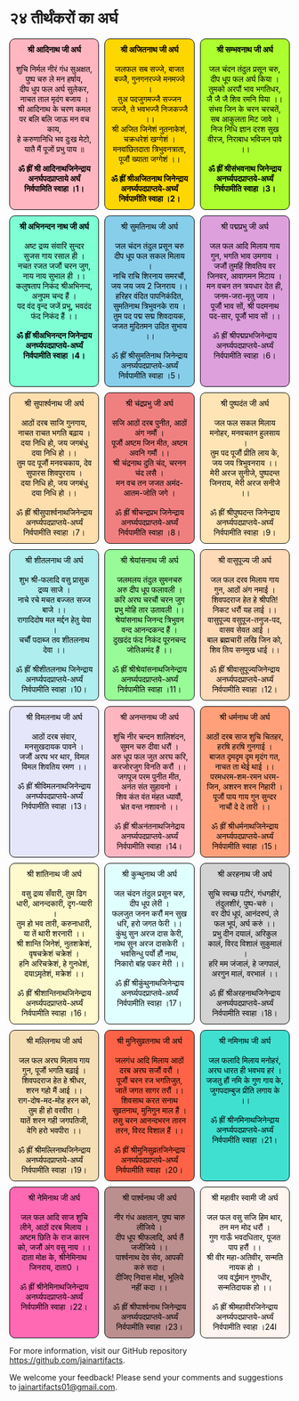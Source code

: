 
<style>
  .tile-grid {
    display: grid;
    grid-template-columns: repeat(3, 1fr);
    gap: 10px;
    text-align: center;
  }
  .tile {
    padding: 10px;
    border: 1px solid black;
    border-radius: 10px;
    color: black; /* Font color set to black */
    font-size: 14px;
  }
  .tile:nth-child(1) { background-color: #FFB6C1; } /* Light Pink */
  .tile:nth-child(2) { background-color: #FFD700; } /* Gold */
  .tile:nth-child(3) { background-color: #ADFF2F; } /* Green Yellow */
  .tile:nth-child(4) { background-color: #7FFFD4; } /* Aquamarine */
  .tile:nth-child(5) { background-color: #87CEEB; } /* Sky Blue */
  .tile:nth-child(6) { background-color: #DDA0DD; } /* Plum */
  .tile:nth-child(7) { background-color: #FFDEAD; } /* Navajo White */
  .tile:nth-child(8) { background-color: #F08080; } /* Light Coral */
  .tile:nth-child(9) { background-color: #FFE4B5; } /* Moccasin */
  .tile:nth-child(10) { background-color: #AFEEEE; } /* Pale Turquoise */
  .tile:nth-child(11) { background-color: #98FB98; } /* Pale Green */
  .tile:nth-child(12) { background-color: #FFDAB9; } /* Peach Puff */
  .tile:nth-child(13) { background-color: #E6E6FA; } /* Lavender */
  .tile:nth-child(14) { background-color: #FFB6C1; } /* Light Pink */
  .tile:nth-child(15) { background-color: #FFA07A; } /* Light Salmon */
  .tile:nth-child(16) { background-color: #FFFACD; } /* Lemon Chiffon */
  .tile:nth-child(17) { background-color: #E0FFFF; } /* Light Cyan */
  .tile:nth-child(18) { background-color: #D3D3D3; } /* Light Gray */
  .tile:nth-child(19) { background-color: #F5DEB3; } /* Wheat */
  .tile:nth-child(20) { background-color: #FF6347; } /* Tomato */
  .tile:nth-child(21) { background-color: #40E0D0; } /* Turquoise */
  .tile:nth-child(22) { background-color: #FF69B4; } /* Hot Pink */
  .tile:nth-child(23) { background-color: #BC8F8F; } /* Rosy Brown */
  .tile:nth-child(24) { background-color: #FFF5EE; } /* Seashell */
</style>



 # २४ तीर्थंकरों का अर्घ 

<div class="tile-grid">
  <div class="tile"><b>श्री आदिनाथ जी अर्घ</b><br><br>शुचि निर्मल नीरं गंध सुअक्षत, पुष्प चरु ले मन हर्षाय,<br>दीप धुप फल अर्घ सुलेकर, नाचत ताल मृदंग बजाय ।<br>श्री आदिनाथ के चरण कमल पर बलि बलि जाऊ मन वच काय,<br>हे करुणानिधि भव दुःख मेटो, यातै मैं पूजों प्रभु पाय ॥<br><br><b>ॐ ह्रीं श्री आदिनाथजिनेन्द्राय अनर्घपदप्राप्ताये अर्घं निर्वपामिति स्वाहा ।1।</b></div>
  <div class="tile"><b>श्री अजितनाथ जी अर्घ</b><br><br>जलफल सब सज्जे, बाजत बज्जै, गुनगनरज्जे मनमज्जे ।<br>तुअ पदजुगमज्जै सज्जन जज्जै, ते भवभज्जै निजकज्जै ।।<br>श्री अजित जिनेशं नुतनाकेशं, चक्रधरेशं खग्गेशं ।<br>मनवांछितदाता त्रिभुवनत्राता, पूजौं ख्याता जग्गेशं ।।<br><br><b>ॐ ह्रीं श्रीअजितनाथ जिनेन्द्राय अनर्घ्यपदप्राप्तये-अर्घ्यं निर्वपामीति स्वाहा ।2।</b></div>
  <div class="tile"><b>श्री सम्भवनाथ जी अर्घ</b><br><br>जल चंदन तंदुल प्रसून चरु, दीप धूप फल अर्घ किया ।<br>तुमको अरपौं भाव भगतिधर, जै जै जै शिव रमनि पिया ।।<br>संभव जिन के चरन चरचतें, सब आकुलता मिट जावे ।<br>निज निधि ज्ञान दरश सुख वीरज, निराबाध भविजन पावे ।।<br><br><b>ॐ ह्रीं श्रीसंभवनाथ जिनेन्द्राय अनर्घ्यपदप्राप्तये-अर्घ्यं निर्वपामीति स्वाहा ।3।</b></div>
  <div class="tile"><b>श्री अभिनन्दन नाथ जी अर्घ</b><br><br>अष्ट द्रव्य संवारि सुन्दर सुजस गाय रसाल ही ।<br>नचत रजत जजौं चरन जुग, नाय नाय सुभाल ही ।।<br>कलुषताप निकंद श्रीअभिनन्द, अनुपम चन्द हैं ।<br>पद वंद वृन्द जजें प्रभू, भवदंद फंद निकंद हैं ।।<br><br><b>ॐ ह्रीं श्रीअभिनन्दन जिनेन्द्राय अनर्घ्यपदप्राप्तये-अर्घ्यं निर्वपामीति स्वाहा ।4।</b></div>
  <div class="tile">श्री सुमतिनाथ जी अर्घ<br><br>जल चंदन तंदुल प्रसून चरु दीप धूप फल सकल मिलाय ।<br>नाचि राचि शिरनाय समरचौं, जय जय जय 2 जिनराय ।।<br>हरिहर वंदित पापनिकंदित, सुमतिनाथ त्रिभुवनके राय ।<br>तुम पद पद्म सद्म शिवदायक, जजत मुदितमन उदित सुभाय ।।<br><br>ॐ ह्रीं श्रीसुमतिनाथ जिनेन्द्राय अनर्घ्यपदप्राप्तये-अर्घ्यं निर्वपामीति स्वाहा ।5।</div>
  <div class="tile">श्री पद्मप्रभु जी अर्घ<br><br>जल फल आदि मिलाय गाय गुन, भगति भाव उमगाय ।<br>जजौं तुमहिं शिवतिय वर जिनवर, आवागमन मिटाय ।<br>मन वचन तन त्रयधार देत ही, जनम-जरा-मृतु जाय ।<br>पूजौं भाव सों, श्री पदमनाथ पद-सार, पूजौं भाव सों ।।<br><br>ॐ ह्रीं श्रीपद्मप्रभजिनेन्द्राय अनर्घ्यपदप्राप्तये-अर्घ्यं निर्वपामीति स्वाहा ।6।</div>
  <div class="tile">श्री सुपार्श्वनाथ जी अर्घ<br><br>आठों दरब साजि गुनगाय, नाचत राचत भगति बढ़ाय ।<br>दया निधि हो, जय जगबंधु दया निधि हो ।।<br>तुम पद पूजौं मनवचकाय, देव सुपारस शिवपुरराय ।<br>दया निधि हो, जय जगबंधु दया निधि हो ।।<br><br>ॐ ह्रीं श्रीसुपार्श्वनाथजिनेन्द्राय अनर्घ्यपदप्राप्तये-अर्घ्यं निर्वपामीति स्वाहा ।7।</div>
  <div class="tile">श्री चंद्रप्रभु जी अर्घ<br><br>सजि आठों दरब पुनीत, आठों अंग नमौं ।<br>पूजौं अष्टम जिन मीत, अष्टम अवनि गमौं ।।<br>श्री चंद्रनाथ दुति चंद, चरनन चंद लसै ।<br>मन वच तन जजत अमंद-आतम-जोति जगे ।<br><br>ॐ ह्रीं श्रीचन्द्रप्रभ जिनेन्द्राय अनर्घ्यपदप्राप्तये-अर्घ्यं निर्वपामीति स्वाहा ।8।</div>
  <div class="tile">श्री पुष्पदंत जी अर्घ<br><br>जल फल सकल मिलाय मनोहर, मनवचतन हुलसाय ।<br>तुम पद पूजौं प्रीति लाय के, जय जय त्रिभुवनराय ।।<br>मेरी अरज सुनीजे, पुष्पदन्त जिनराय, मेरी अरज सनीजे ।।<br><br>ॐ ह्रीं श्रीपुष्पदन्त जिनेन्द्राय अनर्घ्यपदप्राप्तये-अर्घ्यं निर्वपामीति स्वाहा ।9।</div>
  <div class="tile">श्री शीतलनाथ जी अर्घ<br><br>शुभ श्री-फलादि वसु प्रासुक द्रव्य साजे ।<br>नाचे रचे मचत बज्जत सज्ज बाजे ।।<br>रागादिदोष मल मर्द्दन हेतु येवा ।<br>चर्चौं पदाब्ज तव शीतलनाथ देवा ।।<br><br>ॐ ह्रीं श्रीशीतलनाथ जिनेन्द्राय अनर्घ्यपदप्राप्तये-अर्घ्यं निर्वपामीति स्वाहा ।10।</div>
  <div class="tile">श्री श्रेयांसनाथ जी अर्घ<br><br>जलमलय तंदुल सुमनचरु अरु दीप धूप फलावली ।<br>करि अरघ चरचौं चरन जुग प्रभु मोहि तार उतावली ।।<br>श्रेयांसनाथ जिनन्द त्रिभुवन वन्द आनन्दकन्द हैं ।<br>दुखदंद फंद निकंद पूरनचन्द जोतिअमंद हैं ।।<br><br>ॐ ह्रीं श्रीश्रेयांसनाथजिनेन्द्राय अनर्घ्यपदप्राप्तये-अर्घ्यं निर्वपामीति स्वाहा ।11।</div>
  <div class="tile">श्री वासुपूज्य जी अर्घ<br><br>जल फल दरव मिलाय गाय गुन, आठों अंग नमाई ।<br>शिवपदराज हेत हे श्रीपति! निकट धरौं यह लाई ।।<br>वासुपूज्य वसुपूज-तनुज-पद, वासव सेवत आई ।<br>बाल ब्रह्मचारी लखि जिन को, शिव तिय सनमुख धाई ।।<br><br>ॐ ह्रीं श्रीवासुपूज्यजिनेन्द्राय अनर्घ्यपदप्राप्तये-अर्घ्यं निर्वपामीति स्वाहा ।12।</div>
  <div class="tile">श्री विमलनाथ जी अर्घ<br><br>आठों दरब संवार, मनसुखदायक पावने ।<br>जजौं अरघ भर थार, विमल विमल शिवतिय रमण ।।<br><br>ॐ ह्रीं श्रीविमलनाथजिनेन्द्राय अनर्घ्यपदप्राप्तये-अर्घ्यं निर्वपामीति स्वाहा ।13।</div>
  <div class="tile">श्री अनन्तनाथ जी अर्घ<br><br>शुचि नीर चन्दन शालिशंदन, सुमन चरु दीवा धरौं ।<br>अरु धूप फल जुत अरघ करि, करजोरजुग विनति करौं ।।<br>जगपूज परम पुनीत मीत, अनंत संत सुहावनो ।<br>शिव कंत वंत मंहत ध्यावौं, भ्रंत वन्त नशावनो ।।<br><br>ॐ ह्रीं श्रीअनंतनाथजिनेद्राय अनर्घ्यपदप्राप्तये-अर्घ्यं निर्वपामीति स्वाहा ।14।</div>
  <div class="tile">श्री धर्मनाथ जी अर्घ<br><br>आठों दरब साज शुचि चितहर, हरषि हरषि गुनगाई ।<br>बाजत दृमदृम दृम मृदंग गत, नाचत ता थेई थाई ।।<br>परमधरम-शम-रमन धरम-जिन, अशरन शरन निहारी ।<br>पूजौं पाय गाय गुन सुन्दर नाचौं दे दे तारी ।।<br><br>ॐ ह्रीं श्रीधर्मनाथजिनेन्द्राय अनर्घ्यपदप्राप्तये-अर्घ्यं निर्वपामीति स्वाहा ।15।</div>
  <div class="tile">श्री शांतिनाथ जी अर्घ<br><br>वसु द्रव्य सँवारी, तुम ढिग धारी, आनन्दकारी, दृग-प्यारी ।<br>तुम हो भव तारी, करुनाधारी, या तें थारी शरनारी ।।<br>श्री शान्ति जिनेशं, नुतशक्रेशं, वृषचक्रेशं चक्रेशं ।<br>हनि अरिचक्रेशं, हे गुनधेशं, दयाऽमृतेशं, मक्रेशं ।।<br><br>ॐ ह्रीं श्रीशान्तिनाथजिनेन्द्राय अनर्घ्यपदप्राप्तये-अर्घ्यं निर्वपामीति स्वाहा ।16।</div>
  <div class="tile">श्री कुन्थुनाथ जी अर्घ<br><br>जल चंदन तंदुल प्रसून चरु, दीप धूप लेरी ।<br>फलजुत जनन करौं मन सुख धरि, हरो जगत फेरी ।।<br>कुंथु सुन अरज दास केरी, नाथ सुन अरज दासकेरी ।<br>भवसिन्धु पर्यो हौं नाथ, निकारो बांह पकर मेरी ।।<br><br>ॐ ह्रीं श्रीकुंथुनाथजिनेन्द्राय अनर्घ्यपदप्राप्तये-अर्घ्यं निर्वपामीति स्वाहा ।17।</div>
  <div class="tile">श्री अरहनाथ जी अर्घ<br><br>सुचि स्वच्छ पटीरं, गंधगहीरं, तंदुलशीरं, पुष्प-चरुं ।<br>वर दीपं धूपं, आनंदरुपं, ले फल भूपं, अर्घ करुं ।।<br>प्रभु दीन दयालं, अरिकुल कालं, विरद विशालं सुकुमालं ।<br>हरि मम जंजालं, हे जगपालं, अरगुन मालं, वरभालं ।।<br><br>ॐ ह्रीं श्रीअरहनाथजिनेन्द्राय अनर्घ्यपदप्राप्तये-अर्घ्यं निर्वपामीति स्वाहा ।18।</div>
  <div class="tile">श्री मल्लिनाथ जी अर्घ<br><br>जल फल अरघ मिलाय गाय गुन, पूजौं भगति बढ़ाई ।<br>शिवपदराज हेत हे श्रीधर, शरन गहो मैं आई ।।<br>राग-दोष-मद-मोह हरन को, तुम ही हो वरवीरा ।<br>यातें शरन गही जगपतिजी, वेगि हरो भवपीरा ।।<br><br>ॐ ह्रीं श्रीमल्लिनाथजिनेन्द्राय अनर्घ्यपदप्राप्तये-अर्घ्यं निर्वपामीति स्वाहा ।19।</div>
  <div class="tile">श्री मुनिसुव्रतनाथ जी अर्घ<br><br>जलगंध आदि मिलाय आठों दरब अरघ सजौं वरौं ।<br>पूजौं चरन रज भगतिजुत, जातें जगत सागर तरौं ।।<br>शिवसाथ करत सनाथ सुव्रतनाथ, मुनिगुन माल हैं ।<br>तसु चरन आनन्दभरन तारन तरन, विरद विशाल हैं ।।<br><br>ॐ ह्रीं श्रीमुनिसुव्रतजिनेन्द्राय अनर्घ्यपदप्राप्तये-अर्घ्यं निर्वपामीति स्वाहा ।20।</div>
  <div class="tile">श्री नमिनाथ जी अर्घ<br><br>जल फलादि मिलाय मनोहरं, अरघ धारत ही भवभय हरं ।<br>जजतु हौं नमि के गुण गाय के, जुगपदाम्बुज प्रीति लगाय के ।।<br><br>ॐ ह्रीं श्रीनमिनाथजिनेन्द्राय अनर्घ्यपदप्राप्तये-अर्घ्यं निर्वपामीति स्वाहा ।21।</div>
  <div class="tile">श्री नेमिनाथ जी अर्घ<br><br>जल फल आदि साज शुचि लीने, आठों दरब मिलाय ।<br>अष्टम छिति के राज कारन को, जजौं अंग वसु नाय ।।<br>दाता मोक्ष के, श्रीनेमिनाथ जिनराय, दाता0 ।<br><br>ॐ ह्रीं श्रीनेमिनाथजिनेन्द्राय अनर्घ्यपदप्राप्तये-अर्घ्यं निर्वपामीति स्वाहा ।22।</div>
  <div class="tile">श्री पार्श्वनाथ जी अर्घ<br><br>नीर गंध अक्षतान, पुष्प चारु लीजिये ।<br>दीप धूप श्रीफलादि, अर्घ तैं जजीजिये ।।<br>पार्श्वनाथ देव सेव, आपकी करुं सदा ।<br>दीजिए निवास मोक्ष, भूलिये नहीं कदा ।।<br><br>ॐ ह्रीं श्रीपार्श्वनाथ जिनेन्द्राय अनर्घ्यपदप्राप्तये-अर्घ्यं निर्वपामीति स्वाहा ।23।</div>
  <div class="tile">श्री महावीर स्वामी जी अर्घ<br><br>जल फल वसु सजि हिम थार, तन मन मोद धरौं ।<br>गुण गाऊँ भवदधितार, पूजत पाप हरौं ।।<br>श्री वीर महा-अतिवीर, सन्मति नायक हो ।<br>जय वर्द्धमान गुणधीर, सन्मतिदायक हो ।।<br><br>ॐ ह्रीं श्रीमहावीरजिनेन्द्राय अनर्घ्यपदप्राप्तये-अर्घ्यं निर्वपामीति स्वाहा ।24l</div>
</div>


For more information, visit our GitHub repository https://github.com/jainartifacts.

We welcome your feedback! Please send your comments and suggestions to jainartifacts01@gmail.com.
